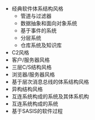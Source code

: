 - 经典软件体系结构风格
  - 管道与过滤器
  - 数据抽象和面向对象系统
  - 基于事件的系统
  - 分层系统
  - 仓库系统及知识库
- C2风格
- 客户/服务器风格
- 三层C/S结构风格
- 浏览器/服务器风格
- 基于层次消息总线的体系结构风格
- 异构结构风格
- 互连系统构成的系统及其体系机构
- 互连系统构成的系统
- 基于SASIS的软件过程

